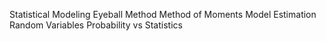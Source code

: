 Statistical Modeling
Eyeball Method
Method of Moments
Model Estimation
Random Variables
Probability vs Statistics
